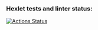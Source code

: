 ### Hexlet tests and linter status:
[![Actions Status](https://github.com/irina-vadimovna/frontend-project-11/actions/workflows/hexlet-check.yml/badge.svg)](https://github.com/irina-vadimovna/frontend-project-11/actions)